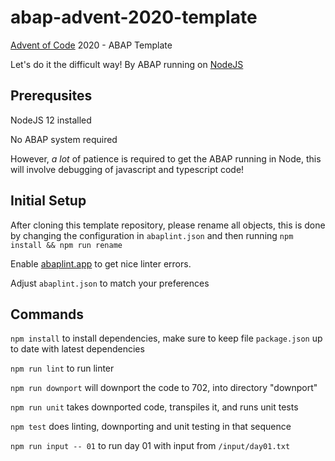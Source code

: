 # abap-advent-2020-template
[Advent of Code](https://adventofcode.com) 2020 - ABAP Template

Let's do it the difficult way! By ABAP running on [NodeJS](https://nodejs.org)

## Prerequsites

NodeJS 12 installed

No ABAP system required

However, _a lot_ of patience is required to get the ABAP running in Node, this will involve debugging of javascript and typescript code!

## Initial Setup

After cloning this template repository, please rename all objects, this is done by changing the configuration in `abaplint.json` and then running `npm install && npm run rename`

Enable [abaplint.app](https://github.com/marketplace/abaplint) to get nice linter errors.

Adjust `abaplint.json` to match your preferences

## Commands

`npm install` to install dependencies, make sure to keep file `package.json` up to date with latest dependencies

`npm run lint` to run linter

`npm run downport` will downport the code to 702, into directory "downport"

`npm run unit` takes downported code, transpiles it, and runs unit tests

`npm test` does linting, downporting and unit testing in that sequence

`npm run input -- 01` to run day 01 with input from `/input/day01.txt`
